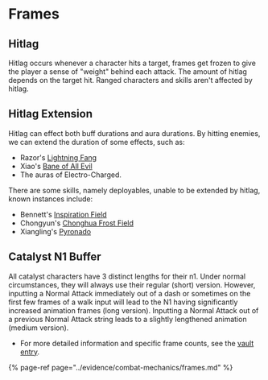 # Frames

## Hitlag

Hitlag occurs whenever a character hits a target, frames get frozen to give the player a sense of "weight" behind each attack. The amount of hitlag depends on the target hit. Ranged characters and skills aren't affected by hitlag.  

## Hitlag Extension

Hitlag can effect both buff durations and aura durations. By hitting enemies, we can extend the duration of some effects, such as:

* Razor's [Lightning Fang](../characters/electro/razor.md\#attacks)
* Xiao's [Bane of All Evil](../characters/anemo/xiao.md\#attacks)
* The auras of Electro-Charged.

There are some skills, namely deployables, unable to be extended by hitlag, known instances include:

* Bennett's [Inspiration Field](../characters/pyro/bennett.md\#attacks)
* Chongyun's [Chonghua Frost Field](../characters/cryo/chongyun.md\#attacks)
* Xiangling's [Pyronado](../characters/pyro/xiangling.md\#attacks)

## Catalyst N1 Buffer

All catalyst characters have 3 distinct lengths for their n1. Under normal circumstances, they will always use their regular (short) version. However, inputting a Normal Attack immediately out of a dash or sometimes on the first few frames of a walk input will lead to the N1 having significantly increased animation frames (long version). Inputting a Normal Attack out of a previous Normal Attack string leads to a slightly lengthened animation (medium version). 
* For more detailed information and specific frame counts, see the [vault entry](../evidence/combat-mechanics/frames.md\#catalyst-n1-buffer).

{% page-ref page="../evidence/combat-mechanics/frames.md" %}
